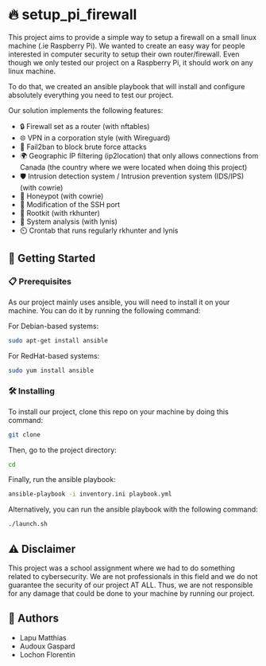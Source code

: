 # 🔥 setup_pi_firewall

This project aims to provide a simple way to setup a firewall on a small linux machine (.ie Raspberry Pi). We wanted to create an easy way for people interested in computer security to setup their own router/firewall. Even though we only tested our project on a Raspberry Pi, it should work on any linux machine.

To do that, we created an ansible playbook that will install and configure absolutely everything you need to test our project.

Our solution implements the following features:
- 🔒 Firewall set as a router (with nftables)
- 🌐 VPN in a corporation style (with Wireguard)
- 🚫 Fail2ban to block brute force attacks
- 🌍 Geographic IP filtering (ip2location) that only allows connections from Canada (the country where we were located when doing this project)
- 🛡️ Intrusion detection system / Intrusion prevention system (IDS/IPS) (with cowrie)
- 🍯 Honeypot (with cowrie)
- 🔄 Modification of the SSH port
- 🐍 Rootkit (with rkhunter)
- 🧾 System analysis (with lynis)
- ⏲️ Crontab that runs regularly rkhunter and lynis

## 🚀 Getting Started

### 📋 Prerequisites

As our project mainly uses ansible, you will need to install it on your machine. You can do it by running the following command:

For Debian-based systems:
```bash 
sudo apt-get install ansible
```

For RedHat-based systems:
```bash
sudo yum install ansible
```

### 🛠️ Installing

To install our project, clone this repo on your machine by doing this command:

```bash
git clone 
```

Then, go to the project directory:

```bash
cd 
```

Finally, run the ansible playbook:

```bash
ansible-playbook -i inventory.ini playbook.yml
```

Alternatively, you can run the ansible playbook with the following command:

```bash
./launch.sh
```
## ⚠️ Disclaimer

This project was a school assignment where we had to do something related to cybersecurity. 
We are not professionals in this field and we do not guarantee the security of our project AT ALL.
Thus, we are not responsible for any damage that could be done to your machine by running our project.

## 👥 Authors

- Lapu Matthias 
- Audoux Gaspard
- Lochon Florentin
